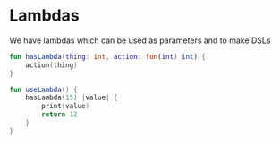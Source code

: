 # Lambdas

We have lambdas which can be used as parameters and to make DSLs

```kt
fun hasLambda(thing: int, action: fun(int) int) {
    action(thing)
}

fun useLambda() {
    hasLambda(15) |value| {
        print(value)
        return 12
    }
}
```
